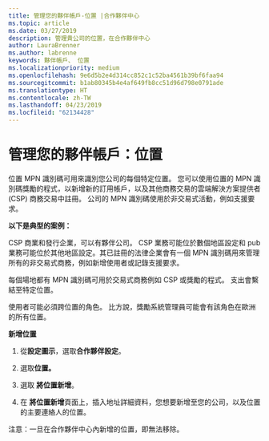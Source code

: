 ```yaml
---
title: 管理您的夥伴帳戶-位置 |合作夥伴中心
ms.topic: article
ms.date: 03/27/2019
description: 管理貴公司的位置，在合作夥伴中心
author: LauraBrenner
ms.author: labrenne
keywords: 夥伴帳戶、 位置
ms.localizationpriority: medium
ms.openlocfilehash: 9e6d5b2e4d314cc852c1c52ba4561b39bf6faa94
ms.sourcegitcommit: b1ab80345b4e4af649fb8cc51d96d798e0791ade
ms.translationtype: HT
ms.contentlocale: zh-TW
ms.lasthandoff: 04/23/2019
ms.locfileid: "62134428"
---
```

# <a name="manage-your-partner-account-locations"></a>管理您的夥伴帳戶：位置

位置 MPN 識別碼可用來識別您公司的每個特定位置。 您可以使用位置的 MPN 識別碼獎勵的程式，以新增新的訂用帳戶，以及其他商務交易的雲端解決方案提供者 (CSP) 商務交易中註冊。 公司的 MPN 識別碼使用於非交易式活動，例如支援要求。

**以下是典型的案例：** 

CSP 商業和發行企業，可以有夥伴公司。 CSP 業務可能位於數個地區設定和 pub 業務可能位於其他地區設定。其已註冊的法律企業會有一個 MPN 識別碼用來管理所有的非交易式商務，例如新增使用者或記錄支援要求。 

每個場地都有 MPN 識別碼可用於交易式商務例如 CSP 或獎勵的程式。 支出會繫結至特定位置。

使用者可能必須跨位置的角色。 比方說，獎勵系統管理員可能會有該角色在歐洲的所有位置。

**新增位置**

1. 從**設定圖示**，選取**合作夥伴設定**。 

2. 選取**位置。**

3. 選取 **將位置新增**。  

4. 在 **將位置新增**頁面上，插入地址詳細資料，您想要新增至您的公司，以及位置的主要連絡人的位置。

注意：一旦在合作夥伴中心內新增的位置，即無法移除。

